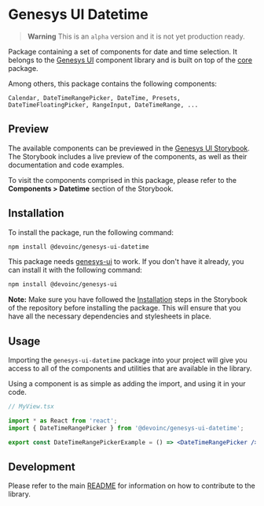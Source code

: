 # Genesys UI Datetime

> **Warning**
> This is an `alpha` version and it is not yet production ready.

Package containing a set of components for date and time selection. It belongs to the [Genesys UI](https://github.com/DevoInc/genesys-ui) component library and is built on top of the [core](https://github.com/DevoInc/genesys-ui/tree/master/packages/core) package.

Among others, this package contains the following components:

```
Calendar, DateTimeRangePicker, DateTime, Presets, DateTimeFloatingPicker, RangeInput, DateTimeRange, ...
```

## Preview

The available components can be previewed in the [Genesys UI Storybook](https://devoinc.github.io/genesys-ui/).
The Storybook includes a live preview of the components, as well as their documentation and code examples.

To visit the components comprised in this package, please refer to the **Components > Datetime** section of the Storybook.

## Installation

To install the package, run the following command:

```sh
npm install @devoinc/genesys-ui-datetime
```

This package needs [genesys-ui](https://www.npmjs.com/package/@devoinc/genesys-ui) to work. If you don't have it already, you can install it with the following command:

```sh
npm install @devoinc/genesys-ui
```

**Note:** Make sure you have followed the [Installation](https://devoinc.github.io/genesys-ui/?path=/docs/getting-started-installation--docs) steps in the Storybook of the repository before installing the package. This will ensure that you have all the necessary dependencies and stylesheets in place.

## Usage

Importing the `genesys-ui-datetime` package into your project will give you access to all of the components and utilities that are available in the library.

Using a component is as simple as adding the import, and using it in your code.

```jsx
// MyView.tsx

import * as React from 'react';
import { DateTimeRangePicker } from '@devoinc/genesys-ui-datetime';

export const DateTimeRangePickerExample = () => <DateTimeRangePicker />;
```

## Development

Please refer to the main [README](https://github.com/DevoInc/genesys-ui#readme) for information on how to contribute to the library.
